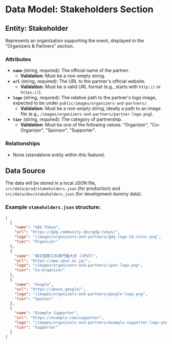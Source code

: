 # Data Model: Stakeholders Section

## Entity: Stakeholder

Represents an organization supporting the event, displayed in the "Organizers & Partners" section.

### Attributes

- **`name`** (string, required): The official name of the partner.
  - **Validation**: Must be a non-empty string.
- **`url`** (string, required): The URL to the partner's official website.
  - **Validation**: Must be a valid URL format (e.g., starts with `http://` or `https://`).
- **`logo`** (string, required): The relative path to the partner's logo image, expected to be under `public/images/organizers-and-partners/`.
  - **Validation**: Must be a non-empty string, ideally a path to an image file (e.g., `/images/organizers-and-partners/partner-logo.png`).
- **`tier`** (string, required): The category of partnership.
  - **Validation**: Must be one of the following values: "Organizer", "Co-Organizer", "Sponsor", "Supporter".

### Relationships

- None (standalone entity within this feature).

## Data Source

The data will be stored in a local JSON file, `src/data/prod/stakeholders.json` (for production) and `src/data/dev/stakeholders.json` (for development dummy data).

### Example `stakeholders.json` structure:

```json
[
  {
    "name": "GDG Tokyo",
    "url": "https://gdg.community.dev/gdg-tokyo/",
    "logo": "/images/organizers-and-partners/gdg-logo-24-color.png",
    "tier": "Organizer"
  },
  {
    "name": "東京国際工科専門職大学 (IPUT)",
    "url": "https://www.iput.ac.jp/",
    "logo": "/images/organizers-and-partners/iput-logo.png",
    "tier": "Co-Organizer"
  },
  {
    "name": "Google",
    "url": "https://about.google/",
    "logo": "/images/organizers-and-partners/google-logo.png",
    "tier": "Sponsor"
  },
  {
    "name": "Example Supporter",
    "url": "https://example.com/supporter",
    "logo": "/images/organizers-and-partners/example-supporter-logo.png",
    "tier": "Supporter"
  }
]
```
